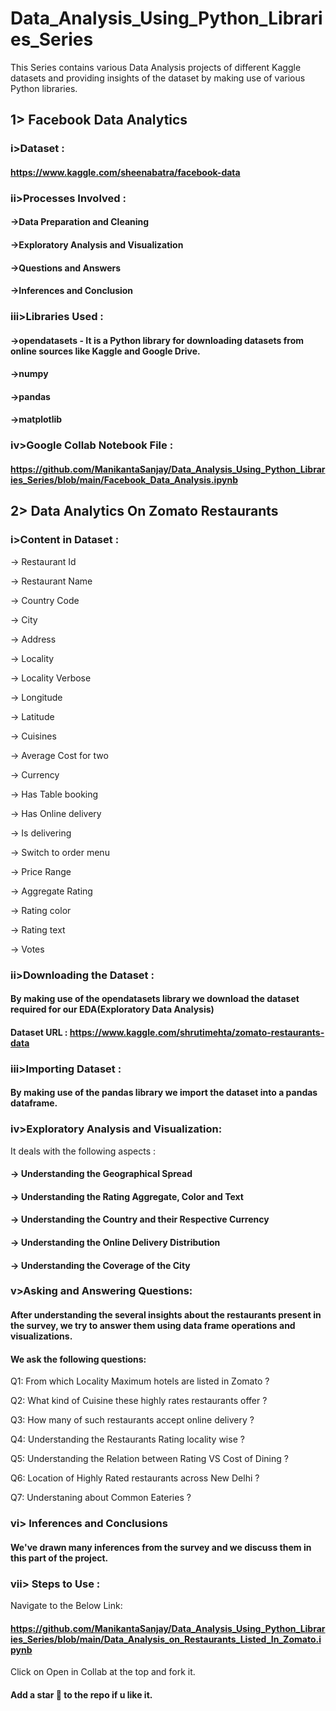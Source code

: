 # Data_Analysis_Using_Python_Libraries_Series
This Series contains various Data Analysis projects of different Kaggle datasets and providing insights of the dataset by making use of various Python libraries.
## 1> Facebook Data Analytics
### i>Dataset :
#### https://www.kaggle.com/sheenabatra/facebook-data
### ii>Processes Involved :
#### ->Data Preparation and Cleaning
#### ->Exploratory Analysis and Visualization
#### ->Questions and Answers
#### ->Inferences and Conclusion
### iii>Libraries Used :
#### ->opendatasets - It is a Python library for downloading datasets from online sources like Kaggle and Google Drive.
#### ->numpy 
#### ->pandas
#### ->matplotlib
### iv>Google Collab Notebook File :
#### https://github.com/ManikantaSanjay/Data_Analysis_Using_Python_Libraries_Series/blob/main/Facebook_Data_Analysis.ipynb

## 2> Data Analytics On Zomato Restaurants
### i>Content in Dataset :
-> Restaurant Id

-> Restaurant Name

-> Country Code

-> City

-> Address

-> Locality

-> Locality Verbose

-> Longitude

-> Latitude

-> Cuisines

-> Average Cost for two

-> Currency

-> Has Table booking

-> Has Online delivery

-> Is delivering

-> Switch to order menu

-> Price Range

-> Aggregate Rating

-> Rating color

-> Rating text

-> Votes

### ii>Downloading the Dataset :
#### By making use of the opendatasets library we download the dataset required for our EDA(Exploratory Data Analysis)
#### Dataset URL : https://www.kaggle.com/shrutimehta/zomato-restaurants-data

### iii>Importing Dataset : 
#### By making use of the pandas library we import the dataset into a pandas dataframe.

### iv>Exploratory Analysis and Visualization:
It deals with  the following aspects : 
#### -> Understanding the Geographical Spread 
#### -> Understanding the Rating Aggregate, Color and Text
#### -> Understanding the Country and their Respective Currency
#### -> Understanding the Online Delivery Distribution
#### -> Understanding the Coverage of the City

### v>Asking and Answering Questions:

#### After understanding the several insights about the restaurants present in the survey, we try to answer them using data frame operations and visualizations.
#### We ask the following questions:

Q1: From which Locality Maximum hotels are listed in Zomato ?

Q2: What kind of Cuisine these highly rates restaurants offer ?

Q3: How many of such restaurants accept online delivery ?

Q4: Understanding the Restaurants Rating locality wise ?

Q5: Understanding the Relation between Rating VS Cost of Dining ?

Q6: Location of Highly Rated restaurants across New Delhi ?

Q7: Understaning about Common Eateries ?

### vi> Inferences and Conclusions

#### We've drawn many inferences from the survey and we discuss them in this part of the project.

### vii> Steps to Use :
Navigate to the Below Link:
#### https://github.com/ManikantaSanjay/Data_Analysis_Using_Python_Libraries_Series/blob/main/Data_Analysis_on_Restaurants_Listed_In_Zomato.ipynb

Click on  Open in Collab  at the top and fork it.

#### Add a star 🌟 to the repo if u like it. 

